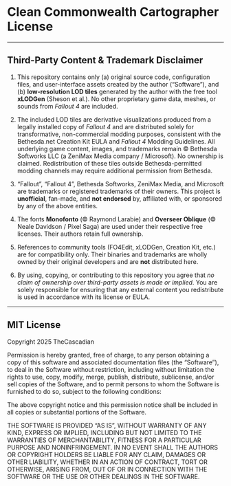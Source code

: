 # Clean Commonwealth Cartographer License

---

## Third-Party Content & Trademark Disclaimer

1. This repository contains only (a) original source code, configuration files, and user-interface assets created by the author (“Software”), and (b) **low-resolution LOD tiles** generated by the author with the free tool **xLODGen** (Sheson et al.). No other proprietary game data, meshes, or sounds from *Fallout 4* are included.

2. The included LOD tiles are derivative visualizations produced from a legally installed copy of *Fallout 4* and are distributed solely for transformative, non-commercial modding purposes, consistent with the Bethesda.net Creation Kit EULA and *Fallout 4* Modding Guidelines. All underlying game content, images, and trademarks remain © Bethesda Softworks LLC (a ZeniMax Media company / Microsoft). No ownership is claimed. Redistribution of these tiles outside Bethesda-permitted modding channels may require additional permission from Bethesda.

3. “Fallout”, “Fallout 4”, Bethesda Softworks, ZeniMax Media, and Microsoft are trademarks or registered trademarks of their owners. This project is **unofficial**, fan-made, and **not endorsed** by, affiliated with, or sponsored by any of the above entities.

4. The fonts **Monofonto** (© Raymond Larabie) and **Overseer Oblique** (© Neale Davidson / Pixel Saga) are used under their respective free licenses. Their authors retain full ownership.

5. References to community tools (FO4Edit, xLODGen, Creation Kit, etc.) are for compatibility only. Their binaries and trademarks are wholly owned by their original developers and are **not** distributed here.

6. By using, copying, or contributing to this repository you agree that *no claim of ownership over third-party assets is made or implied*. You are solely responsible for ensuring that any external content you redistribute is used in accordance with its license or EULA.

---

## MIT License

Copyright 2025 TheCascadian

Permission is hereby granted, free of charge, to any person obtaining a copy of this software and associated documentation files (the “Software”), to deal in the Software without restriction, including without limitation the rights to use, copy, modify, merge, publish, distribute, sublicense, and/or sell copies of the Software, and to permit persons to whom the Software is furnished to do so, subject to the following conditions:

The above copyright notice and this permission notice shall be included in all copies or substantial portions of the Software.

THE SOFTWARE IS PROVIDED “AS IS”, WITHOUT WARRANTY OF ANY KIND, EXPRESS OR IMPLIED, INCLUDING BUT NOT LIMITED TO THE WARRANTIES OF MERCHANTABILITY, FITNESS FOR A PARTICULAR PURPOSE AND NONINFRINGEMENT. IN NO EVENT SHALL THE AUTHORS OR COPYRIGHT HOLDERS BE LIABLE FOR ANY CLAIM, DAMAGES OR OTHER LIABILITY, WHETHER IN AN ACTION OF CONTRACT, TORT OR OTHERWISE, ARISING FROM, OUT OF OR IN CONNECTION WITH THE SOFTWARE OR THE USE OR OTHER DEALINGS IN THE SOFTWARE.
